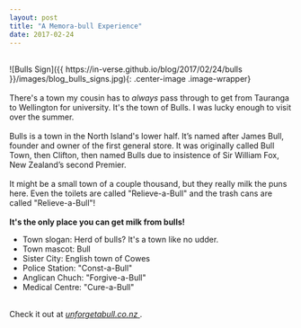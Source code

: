 ```yaml
---
layout: post
title: "A Memora-bull Experience"
date: 2017-02-24
---
```

<br>
![Bulls Sign]({{ https://in-verse.github.io/blog/2017/02/24/bulls }}/images/blog_bulls_signs.jpg){: .center-image .image-wrapper}
<br> <br>
There's a town my cousin has to <i>always</i> pass through to get from Tauranga to Wellington for university. It's the town of Bulls. I was lucky enough to visit over the summer.
<br> <br>
Bulls is a town in the North Island's lower half. It’s named after James Bull, 
founder and owner of the first general store. It was originally called Bull Town, 
then Clifton, then named Bulls due to insistence of Sir William Fox, New Zealand’s 
second Premier.
<br> <br>
It might be a small town of a couple thousand, but they really milk the puns here. Even the toilets
are called "Relieve-a-Bull" and the trash cans are called "Relieve-a-Bull"!
<br>
<br>
<strong> It's the only place you can get milk from bulls! </strong>
<ul> 
<li> Town slogan: Herd of bulls? It's a town like no udder. </li>
<li> Town mascot: Bull </li>
<li> Sister City: English town of Cowes </li>
<li> Police Station: "Const-a-Bull" </li>
<li> Anglican Chuch: "Forgive-a-Bull" </li>
<li> Medical Centre: "Cure-a-Bull" </li>
</ul>
<br>
Check it out at <em> <A HREF = "unforgetabull.co.nz"> unforgetabull.co.nz </A> </em>.
<br>
